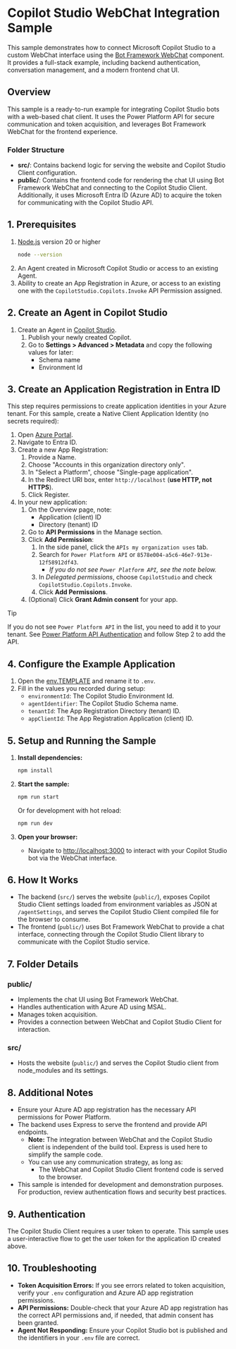 # Copilot Studio WebChat Integration Sample

This sample demonstrates how to connect Microsoft Copilot Studio to a custom WebChat interface using the [Bot Framework WebChat](https://www.npmjs.com/package/botframework-webchat) component. It provides a full-stack example, including backend authentication, conversation management, and a modern frontend chat UI.

## Overview

This sample is a ready-to-run example for integrating Copilot Studio bots with a web-based chat client. It uses the Power Platform API for secure communication and token acquisition, and leverages Bot Framework WebChat for the frontend experience.

### Folder Structure

- **src/**: Contains backend logic for serving the website and Copilot Studio Client configuration.
- **public/**: Contains the frontend code for rendering the chat UI using Bot Framework WebChat and connecting to the Copilot Studio Client. Additionally, it uses Microsoft Entra ID (Azure AD) to acquire the token for communicating with the Copilot Studio API.

## 1. Prerequisites

1. [Node.js](https://nodejs.org) version 20 or higher  
   ```bash
   node --version
   ```
2. An Agent created in Microsoft Copilot Studio or access to an existing Agent.
3. Ability to create an App Registration in Azure, or access to an existing one with the `CopilotStudio.Copilots.Invoke` API Permission assigned.

## 2. Create an Agent in Copilot Studio

1. Create an Agent in [Copilot Studio](https://copilotstudio.microsoft.com).
    1. Publish your newly created Copilot.
    2. Go to **Settings > Advanced > Metadata** and copy the following values for later:
        - Schema name
        - Environment Id

## 3. Create an Application Registration in Entra ID

This step requires permissions to create application identities in your Azure tenant. For this sample, create a Native Client Application Identity (no secrets required):

1. Open [Azure Portal](https://portal.azure.com).
2. Navigate to Entra ID.
3. Create a new App Registration:
    1. Provide a Name.
    2. Choose "Accounts in this organization directory only".
    3. In "Select a Platform", choose "Single-page application".
    4. In the Redirect URI box, enter `http://localhost` (**use HTTP, not HTTPS**).
    5. Click Register.
4. In your new application:
    1. On the Overview page, note:
        - Application (client) ID
        - Directory (tenant) ID
    2. Go to **API Permissions** in the Manage section.
    3. Click **Add Permission**:
        1. In the side panel, click the `APIs my organization uses` tab.
        2. Search for `Power Platform API` or `8578e004-a5c6-46e7-913e-12f58912df43`.
            - *If you do not see `Power Platform API`, see the note below.*
        3. In *Delegated permissions*, choose `CopilotStudio` and check `CopilotStudio.Copilots.Invoke`.
        4. Click **Add Permissions**.
    4. (Optional) Click **Grant Admin consent** for your app.

> [!TIP]  
> If you do not see `Power Platform API` in the list, you need to add it to your tenant. See [Power Platform API Authentication](https://learn.microsoft.com/power-platform/admin/programmability-authentication-v2#step-2-configure-api-permissions) and follow Step 2 to add the API.

## 4. Configure the Example Application

1. Open the [env.TEMPLATE](./env.TEMPLATE) and rename it to `.env`.
2. Fill in the values you recorded during setup:
    - `environmentId`: The Copilot Studio Environment Id.
    - `agentIdentifier`: The Copilot Studio Schema name.
    - `tenantId`: The App Registration Directory (tenant) ID.
    - `appClientId`: The App Registration Application (client) ID.

## 5. Setup and Running the Sample

1. **Install dependencies:**
   ```bash
   npm install
   ```

2. **Start the sample:**
   ```bash
   npm run start
   ```
   Or for development with hot reload:
   ```bash
   npm run dev
   ```

3. **Open your browser:**
   - Navigate to [http://localhost:3000](http://localhost:3000) to interact with your Copilot Studio bot via the WebChat interface.

## 6. How It Works

- The backend (`src/`) serves the website (`public/`), exposes Copilot Studio Client settings loaded from environment variables as JSON at `/agentSettings`, and serves the Copilot Studio Client compiled file for the browser to consume.
- The frontend (`public/`) uses Bot Framework WebChat to provide a chat interface, connecting through the Copilot Studio Client library to communicate with the Copilot Studio service.

## 7. Folder Details

### public/

- Implements the chat UI using Bot Framework WebChat.
- Handles authentication with Azure AD using MSAL.
- Manages token acquisition.
- Provides a connection between WebChat and Copilot Studio Client for interaction.

### src/

- Hosts the website (`public/`) and serves the Copilot Studio client from node_modules and its settings.

## 8. Additional Notes

- Ensure your Azure AD app registration has the necessary API permissions for Power Platform.
- The backend uses Express to serve the frontend and provide API endpoints.
    - **Note:** The integration between WebChat and the Copilot Studio client is independent of the build tool. Express is used here to simplify the sample code.
    - You can use any communication strategy, as long as:
        - The WebChat and Copilot Studio Client frontend code is served to the browser.
- This sample is intended for development and demonstration purposes. For production, review authentication flows and security best practices.

## 9. Authentication

The Copilot Studio Client requires a user token to operate. This sample uses a user-interactive flow to get the user token for the application ID created above.

## 10. Troubleshooting

- **Token Acquisition Errors:** If you see errors related to token acquisition, verify your `.env` configuration and Azure AD app registration permissions.
- **API Permissions:** Double-check that your Azure AD app registration has the correct API permissions and, if needed, that admin consent has been granted.
- **Agent Not Responding:** Ensure your Copilot Studio bot is published and the identifiers in your `.env` file are correct.
